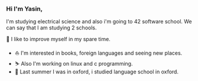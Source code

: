 
### Hi I'm Yasin, 

 I'm studying electrical science and also i'm going to 42 software school. We can say that I am studying 2 schools.

🌱 I like to improve myself in my spare time.

- ⛵️ I'm interested in books, foreign languages and seeing new places.
- ⛷️ Also I'm working on linux and c programming.
- 🌈 Last summer I was in oxford, i studied language school in oxford.
